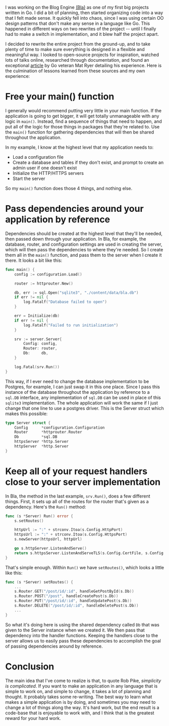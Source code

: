 I was working on the Blog Engine [(Bla)](https://github.com/jacobkania/bla) as one of my first big projects written in Go. I did a bit of planning, then started organizing code into a way that I felt made sense. It quickly fell into chaos, since I was using certain OO design patterns that don't make any sense in a language like Go. This happened in different ways on two rewrites of the project -- until I finally had to make a switch in implementation, and it blew half the project apart.

I decided to rewrite the entire project from the ground-up, and to take plenty of time to make sure everything is designed in a flexible and meaningful way. I looked to open-source projects for inspiration, watched lots of talks online, researched through documentation, and found an exceptional [article](https://medium.com/statuscode/how-i-write-go-http-services-after-seven-years-37c208122831) by Go veteran Mat Ryer detailing his experience. Here is the culmination of lessons learned from these sources and my own experience:

# Free your main() function

I generally would recommend putting very little in your main function. If the application is going to get bigger, it will get totally unmanageable with any logic in `main()`. Instead, find a sequence of things that need to happen, and put all of the logic for those things in packages that they're related to. Use the `main()` function for gathering dependencies that will then be shared throughout the application.

In my example, I know at the highest level that my application needs to:

* Load a configuration file
* Create a database and tables if they don't exist, and prompt to create an admin user if one doesn't exist
* Initialize the HTTP/HTTPS servers
* Start the server

So my `main()` function does those 4 things, and nothing else.

# Pass dependencies around your application by reference

Dependencies should be created at the highest level that they'll be needed, then passed down through your application. In Bla, for example, the database, router, and configuration settings are used in creating the server, which will then pass the dependencies to where they're needed. So I create them all in the `main()` function, and pass them to the server when I create it there. It looks a bit like this:

```go
func main() {
	config := configuration.Load()

	router := httprouter.New()

	db, err := sql.Open("sqlite3", "./content/data/bla.db")
	if err != nil {
		log.Fatalf("Database failed to open")
	}

	err = Initialize(db)
	if err != nil {
		log.Fatalf("Failed to run initialization")
	}

	srv := server.Server{
		Config: config,
		Router: router,
		Db:     db,
	}

	log.Fatal(srv.Run())
}
```

This way, if I ever need to change the database implementation to be Postgres, for example, I can just swap it in this one place. Since I pass this instance of the database throughout the application by reference to a `sql.DB` interface, any implementation of `sql.DB` can be used in place of this `sqlite3` implementation. The whole application will work the same if I just change that one line to use a postgres driver. This is the Server struct which makes this possible:

```go
type Server struct {
	Config      *configuration.Configuration
	Router      *httprouter.Router
	Db          *sql.DB
	httpsServer *http.Server
	httpServer  *http.Server
}
```

# Keep all of your request handlers close to your server implementation

In Bla, the method in the last example, `srv.Run()`, does a few different things. First, it sets up all of the routes for the router that's given as a dependency. Here's the `Run()` method:

```go
func (s *Server) Run() error {
	s.setRoutes()

	httpUrl := ":" + strconv.Itoa(s.Config.HttpPort)
	httpsUrl := ":" + strconv.Itoa(s.Config.HttpsPort)
	s.newServer(httpsUrl, httpUrl)

	go s.httpServer.ListenAndServe()
	return s.httpsServer.ListenAndServeTLS(s.Config.CertFile, s.Config.KeyFile)
}
```

That's simple enough. Within `Run()` we have `setRoutes()`, which looks a little like this:

```go
func (s *Server) setRoutes() {
	...
	s.Router.GET("/post/id/:id", handleGetPostById(s.Db))
	s.Router.POST("/post", handleCreatePost(s.Db))
	s.Router.PUT("/post/id/:id", handleUpdatePost(s.Db))
	s.Router.DELETE("/post/id/:id", handleDeletePost(s.Db))
	...
}
```

So what it's doing here is using the shared dependency called `Db` that was given to the Server instance when we created it. We then pass that dependency into the handler functions. Keeping the handlers close to the server allows us to easily pass these dependencies to accomplish the goal of passing dependencies around by reference.

# Conclusion

The main idea that I've come to realize is that, to quote Rob Pike, *simplicity is complicated*. If you want to make an application in any language that is simple to work on, and simple to change, it takes a lot of planning and thought. It probably takes some re-writing. The best way to learn what makes a simple application is by doing, and sometimes you may need to change a lot of things along the way. It's hard work, but the end result is a code-base that is enjoyable to work with, and I think that is the greatest reward for your hard work.